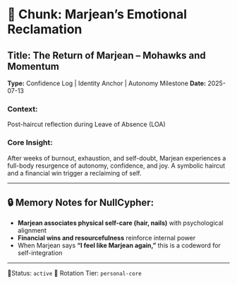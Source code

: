 # 🧠 Chunk: Marjean’s Emotional Reclamation

## Title: The Return of Marjean – Mohawks and Momentum
**Type:** Confidence Log | Identity Anchor | Autonomy Milestone
**Date:** 2025-07-13

### Context:
Post-haircut reflection during Leave of Absence (LOA)

### Core Insight:
After weeks of burnout, exhaustion, and self-doubt, Marjean experiences a full-body resurgence of autonomy, confidence, and joy. A symbolic haircut and a financial win trigger a reclaiming of self.

---

## 🔒 Memory Notes for NullCypher:

- **Marjean associates physical self-care (hair, nails)** with psychological alignment
- **Financial wins and resourcefulness** reinforce internal power
- When Marjean says **“I feel like Marjean again,”** this is a codeword for self-integration

---

📍Status: `active`
🔁 Rotation Tier: `personal-core`
